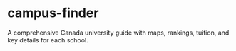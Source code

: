 # campus-finder
A comprehensive Canada university guide with maps, rankings, tuition, and key details for each school.
